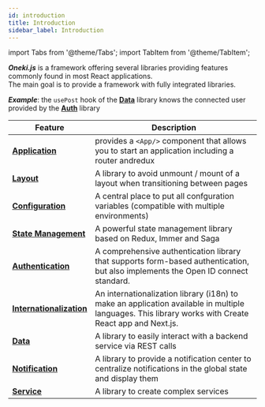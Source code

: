 ```yaml
---
id: introduction
title: Introduction
sidebar_label: Introduction
---
```


import Tabs from '@theme/Tabs';
import TabItem from '@theme/TabItem';

**_Oneki.js_** is a framework offering several libraries providing features commonly found in most React applications.  
The main goal is to provide a framework with fully integrated libraries.

**_Example_**: the `usePost` hook of the **[Data](./data/introduction)** library knows the connected user provided by the **[Auth](./auth/introduction)** library

| Feature                                                 | Description                                                                                                                                          |
| ------------------------------------------------------- | ---------------------------------------------------------------------------------------------------------------------------------------------------- |
| **[Application](./application/app)**                    | provides a `<App/>` component that allows you to start an application including a router andredux                                                    |
| **[Layout](./layout/layout)**                           | A library to avoid unmount / mount of a layout when transitioning between pages                                                                      |
| **[Configuration](./configuration/introduction)**       | A central place to put all confguration variables (compatible with multiple environments)                                                            |
| **[State Management](./state-management/introduction)** | A powerful state management library based on Redux, Immer and Saga                                                                                   |
| **[Authentication](./auth/introduction)**               | A comprehensive authentication library that supports form-based authentication, but also implements the Open ID connect standard.                    |
| **[Internationalization](./i18n/introduction)**         | An internationalization library (i18n) to make an application available in multiple languages. This library works with Create React app and Next.js. |
| **[Data](./data/introduction)**                         | A library to easily interact with a backend service via REST calls                                                                                   |
| **[Notification](./notification/introduction)**         | A library to provide a notification center to centralize notifications in the global state and display them                                          |
| **[Service](./service/introduction)**                   | A library to create complex services                                                                                                                 |
